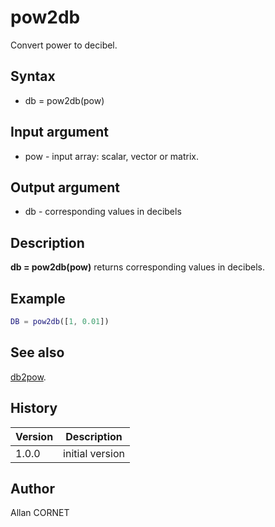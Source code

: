 # pow2db

Convert power to decibel.

## Syntax

- db = pow2db(pow)

## Input argument

- pow - input array: scalar, vector or matrix.

## Output argument

- db - corresponding values in decibels

## Description

  <p><b>db = pow2db(pow)</b> returns corresponding values in decibels.</p>

## Example

```matlab
DB = pow2db([1, 0.01])
```

## See also

[db2pow](db2pow.md).

## History

| Version | Description     |
| ------- | --------------- |
| 1.0.0   | initial version |

## Author

Allan CORNET

